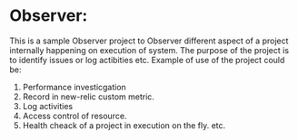 # Observer:
This is a sample Observer project to Observer different aspect of a project internally happening on execution of system. The purpose of the project is to identify issues or log actibities etc. Example of use of the project could be:

1. Performance investicgation
2. Record in new-relic custom metric.
3. Log activities
4. Access control of resource.
5. Health cheack of a project in execution on the fly.
etc.
